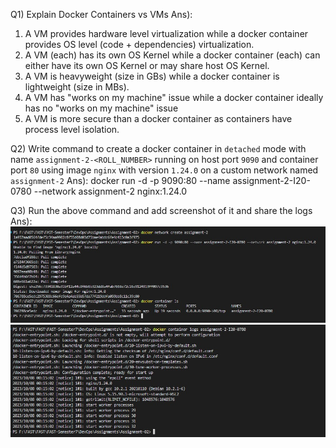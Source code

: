 Q1) Explain Docker Containers vs VMs
Ans):
1. A VM provides hardware level virtualization while a docker container provides OS level (code + dependencies) virtualization.
2. A VM (each) has its own OS Kernel while a docker container (each) can either have its own OS Kernel or may share host OS Kernel. 
3. A VM is heavyweight (size in GBs) while a docker container is lightweight (size in MBs).
4. A VM has "works on my machine" issue while a docker container ideally has no "works on my machine" issue
5. A VM is more secure than a docker container as containers have process level isolation.

Q2) Write command to create a docker container in `detached` mode with name `assignment-2-<ROLL_NUMBER>` running on host port `9090` and container port `80` using image `nginx` with version `1.24.0` on a custom network named `assignment-2`
Ans):
docker run -d -p 9090:80 --name assignment-2-I20-0780 --network assignment-2 nginx:1.24.0

Q3) Run the above command and add screenshot of it and share the logs
Ans):
![](nginx-container.jpg)
![](container-logs.jpg)